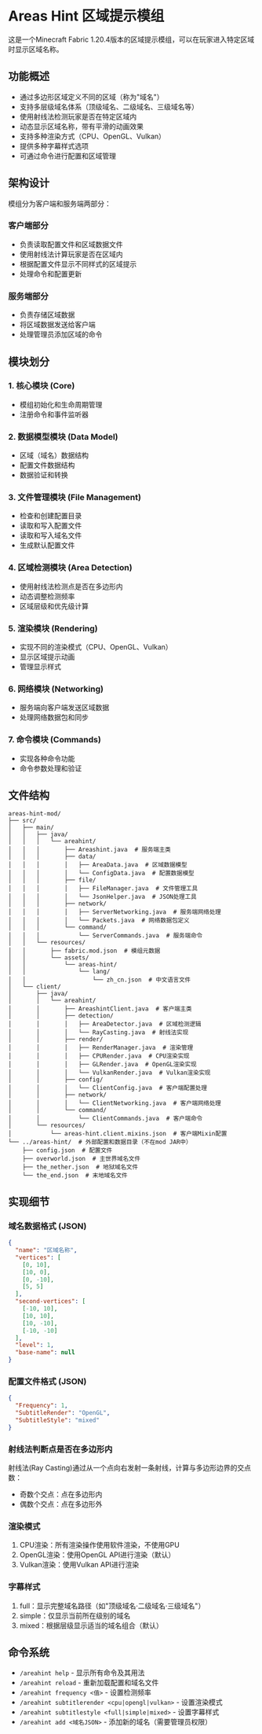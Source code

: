 # Areas Hint 区域提示模组

这是一个Minecraft Fabric 1.20.4版本的区域提示模组，可以在玩家进入特定区域时显示区域名称。

## 功能概述

- 通过多边形区域定义不同的区域（称为"域名"）
- 支持多层级域名体系（顶级域名、二级域名、三级域名等）
- 使用射线法检测玩家是否在特定区域内
- 动态显示区域名称，带有平滑的动画效果
- 支持多种渲染方式（CPU、OpenGL、Vulkan）
- 提供多种字幕样式选项
- 可通过命令进行配置和区域管理

## 架构设计

模组分为客户端和服务端两部分：

### 客户端部分

- 负责读取配置文件和区域数据文件
- 使用射线法计算玩家是否在区域内
- 根据配置文件显示不同样式的区域提示
- 处理命令和配置更新

### 服务端部分

- 负责存储区域数据
- 将区域数据发送给客户端
- 处理管理员添加区域的命令

## 模块划分

### 1. 核心模块 (Core)

- 模组初始化和生命周期管理
- 注册命令和事件监听器

### 2. 数据模型模块 (Data Model)

- 区域（域名）数据结构
- 配置文件数据结构
- 数据验证和转换

### 3. 文件管理模块 (File Management)

- 检查和创建配置目录
- 读取和写入配置文件
- 读取和写入域名文件
- 生成默认配置文件

### 4. 区域检测模块 (Area Detection)

- 使用射线法检测点是否在多边形内
- 动态调整检测频率
- 区域层级和优先级计算

### 5. 渲染模块 (Rendering)

- 实现不同的渲染模式（CPU、OpenGL、Vulkan）
- 显示区域提示动画
- 管理显示样式

### 6. 网络模块 (Networking)

- 服务端向客户端发送区域数据
- 处理网络数据包和同步

### 7. 命令模块 (Commands)

- 实现各种命令功能
- 命令参数处理和验证

## 文件结构

```
areas-hint-mod/
├── src/
│   ├── main/
│   │   ├── java/
│   │   │   └── areahint/
│   │   │       ├── Areashint.java  # 服务端主类
│   │   │       ├── data/
│   │   │       │   ├── AreaData.java  # 区域数据模型
│   │   │       │   └── ConfigData.java  # 配置数据模型
│   │   │       ├── file/
│   │   │       │   ├── FileManager.java  # 文件管理工具
│   │   │       │   └── JsonHelper.java  # JSON处理工具
│   │   │       ├── network/
│   │   │       │   ├── ServerNetworking.java  # 服务端网络处理
│   │   │       │   └── Packets.java  # 网络数据包定义
│   │   │       └── command/
│   │   │           └── ServerCommands.java  # 服务端命令
│   │   └── resources/
│   │       ├── fabric.mod.json  # 模组元数据
│   │       └── assets/
│   │           └── areas-hint/
│   │               └── lang/
│   │                   └── zh_cn.json  # 中文语言文件
│   └── client/
│       ├── java/
│       │   └── areahint/
│       │       ├── AreashintClient.java  # 客户端主类
│       │       ├── detection/
│       │       │   ├── AreaDetector.java  # 区域检测逻辑
│       │       │   └── RayCasting.java  # 射线法实现
│       │       ├── render/
│       │       │   ├── RenderManager.java  # 渲染管理
│       │       │   ├── CPURender.java  # CPU渲染实现
│       │       │   ├── GLRender.java  # OpenGL渲染实现
│       │       │   └── VulkanRender.java  # Vulkan渲染实现
│       │       ├── config/
│       │       │   └── ClientConfig.java  # 客户端配置处理
│       │       ├── network/
│       │       │   └── ClientNetworking.java  # 客户端网络处理
│       │       └── command/
│       │           └── ClientCommands.java  # 客户端命令
│       └── resources/
│           └── areas-hint.client.mixins.json  # 客户端Mixin配置
└── ../areas-hint/  # 外部配置和数据目录（不在mod JAR中）
    ├── config.json  # 配置文件
    ├── overworld.json  # 主世界域名文件
    ├── the_nether.json  # 地狱域名文件
    └── the_end.json  # 末地域名文件
```

## 实现细节

### 域名数据格式 (JSON)

```json
{
  "name": "区域名称",
  "vertices": [
    [0, 10],
    [10, 0],
    [0, -10],
    [5, 5]
  ],
  "second-vertices": [
    [-10, 10],
    [10, 10],
    [10, -10],
    [-10, -10]
  ],
  "level": 1,
  "base-name": null
}
```

### 配置文件格式 (JSON)

```json
{
  "Frequency": 1,
  "SubtitleRender": "OpenGL",
  "SubtitleStyle": "mixed"
}
```

### 射线法判断点是否在多边形内

射线法(Ray Casting)通过从一个点向右发射一条射线，计算与多边形边界的交点数：
- 奇数个交点：点在多边形内
- 偶数个交点：点在多边形外

### 渲染模式

1. CPU渲染：所有渲染操作使用软件渲染，不使用GPU
2. OpenGL渲染：使用OpenGL API进行渲染（默认）
3. Vulkan渲染：使用Vulkan API进行渲染

### 字幕样式

1. full：显示完整域名路径（如"顶级域名·二级域名·三级域名"）
2. simple：仅显示当前所在级别的域名
3. mixed：根据层级显示适当的域名组合（默认）

## 命令系统

- `/areahint help` - 显示所有命令及其用法
- `/areahint reload` - 重新加载配置和域名文件
- `/areahint frequency <值>` - 设置检测频率
- `/areahint subtitlerender <cpu|opengl|vulkan>` - 设置渲染模式
- `/areahint subtitlestyle <full|simple|mixed>` - 设置字幕样式
- `/areahint add <域名JSON>` - 添加新的域名（需要管理员权限） 